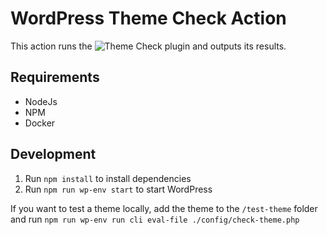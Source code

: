 # WordPress Theme Check Action

This action runs the ![Theme Check](https://wordpress.org/plugins/theme-check/) plugin and outputs its results.

## Requirements

- NodeJs
- NPM
- Docker

## Development

1. Run `npm install` to install dependencies
2. Run `npm run wp-env start` to start WordPress

If you want to test a theme locally, add the theme to the `/test-theme` folder and run `npm run wp-env run cli eval-file ./config/check-theme.php`

